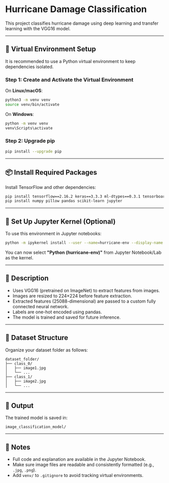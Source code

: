 # Hurricane Damage Classification

This project classifies hurricane damage using deep learning and transfer learning with the VGG16 model.

---

## 🧪 Virtual Environment Setup

It is recommended to use a Python virtual environment to keep dependencies isolated.

### Step 1: Create and Activate the Virtual Environment

On **Linux/macOS**:
```bash
python3 -m venv venv
source venv/bin/activate
```

On **Windows**:
```bash
python -m venv venv
venv\Scripts\activate
```

### Step 2: Upgrade pip
```bash
pip install --upgrade pip
```

---

## 📦 Install Required Packages

Install TensorFlow and other dependencies:

```bash
pip install tensorflow==2.16.2 keras==3.3.3 ml-dtypes==0.3.1 tensorboard==2.16.2
pip install numpy pillow pandas scikit-learn jupyter
```

---

## 📓 Set Up Jupyter Kernel (Optional)

To use this environment in Jupyter notebooks:

```bash
python -m ipykernel install --user --name=hurricane-env --display-name "Python (hurricane-env)"
```

You can now select **"Python (hurricane-env)"** from Jupyter Notebook/Lab as the kernel.

---

## 🧠 Description

- Uses VGG16 (pretrained on ImageNet) to extract features from images.
- Images are resized to 224×224 before feature extraction.
- Extracted features (25088-dimensional) are passed to a custom fully connected neural network.
- Labels are one-hot encoded using pandas.
- The model is trained and saved for future inference.

---

## 📁 Dataset Structure

Organize your dataset folder as follows:

```
dataset_folder/
├── class_0/
│   ├── image1.jpg
│   └── ...
├── class_1/
│   ├── image2.jpg
│   └── ...
```

---

## 💾 Output

The trained model is saved in:

```
image_classification_model/
```

---

## 📌 Notes

- Full code and explanation are available in the Jupyter Notebook.
- Make sure image files are readable and consistently formatted (e.g., `.jpg`, `.png`).
- Add `venv/` to `.gitignore` to avoid tracking virtual environments.

```

